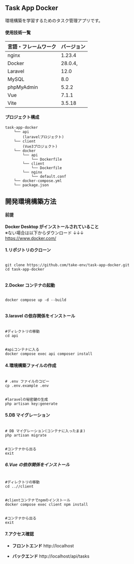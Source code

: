 ## Task App Docker

環境構築を学習するためのタスク管理アプリです。

#### 使用技術一覧

| 言語・フレームワーク | バージョン |
| -------------------- | ---------- |
| nginx                | 1.23.4     |
| Docker               | 28.0.4,    |
| Laravel              | 12.0       |
| MySQL                | 8.0        |
| phpMyAdmin           | 5.2.2      |
| Vue                  | 7.1.1      |
| Vite                 | 3.5.18     |

#### プロジェクト構成

```
task-app-docker
    └── api
        (laravelプロジェクト)
    └── client
        (Vue3プロジェクト)
    └── docker
        └── api
            └── Dockerfile
        └── client
            └── Dockerfile
        └── nginx
            └── default.conf
    └── docker-compose.yml
    └── package.json

```

## 開発環境構築方法

#### 前提

**Docker Desktop がインストールされていること**
</br>
※ない場合は以下からダウンロード ↓↓↓</br>
https://www.docker.com/

#### 1.リポジトリのクローン

```

git clone https://github.com/take-env/task-app-docker.git
cd task-app-docker


```

#### 2.Docker コンテナの起動

```

docker compose up -d --build


```

#### 3.laravel の依存関係をインストール

```

#ディレクトリの移動
cd api

```

```

#apiコンテナに入る
docker compose exec api composer install

```

#### 4.環境構築ファイルの作成

```

# .env ファイルのコピー
cp .env.example .env

```

```

#laravelの秘密鍵の生成
php artisan key:generate

```

#### 5.DB マイグレーション

```

# DB マイグレーション(コンテナに入ったまま)
php artisan migrate

```

```

#コンテナから出る
exit

```

##### 6.Vue の依存関係をインストール

```

#ディレクトリの移動
cd ..//client

```

```

#clientコンテナでnpmのインストール
docker compose exec client npm install

```

```

#コンテナから出る
exit

```

#### 7.アクセス確認

- **フロントエンド**
  http://localhost

- **バックエンド**
  http://localhost/api/tasks
